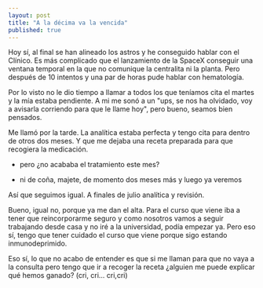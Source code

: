 ```yaml
---
layout: post
title: "A la décima va la vencida"
published: true
---
```



Hoy sí, al final se han alineado los astros y he conseguido hablar con el Clínico. Es más complicado que el lanzamiento de la SpaceX conseguir una ventana temporal en la que no comunique la centralita ni la planta. Pero después de 10 intentos y una par de horas pude hablar con hematología.

Por lo visto no le dio tiempo a llamar a todos los que teníamos cita el martes y la mía estaba pendiente. A mi me sonó a un "ups, se nos ha olvidado, voy a avisarla corriendo para que le llame hoy", pero bueno, seamos bien pensados.

Me llamó por la tarde. La analítica estaba perfecta y tengo cita para dentro de otros dos meses. Y que me dejaba una receta preparada para que recogiera la medicación.

- pero ¿no acababa el tratamiento este mes?

- ni de coña, majete, de momento dos meses más y luego ya veremos

Así que seguimos igual. A finales de julio analítica y revisión.

Bueno, igual no, porque ya me dan el alta. Para el curso que viene iba a tener que reincorporarme seguro y como nosotros vamos a seguir trabajando desde casa y no iré a la universidad, podía empezar ya. Pero eso sí, tengo que tener cuidado el curso que viene porque sigo estando inmunodeprimido.

Eso sí, lo que no acabo de entender es que si me llaman para que no vaya a la consulta pero tengo que ir a recoger la receta ¿alguien me puede explicar qué hemos ganado? (cri, cri... cri,cri)
